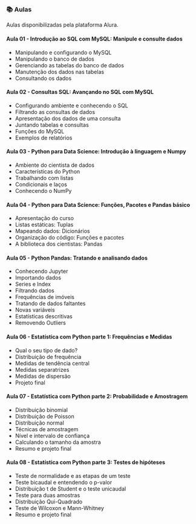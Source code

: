 ### 📚  Aulas

Aulas disponibilizadas pela plataforma Alura.


#### Aula 01 - Introdução ao SQL com MySQL: Manipule e consulte dados

- Manipulando e configurando o MySQL
- Manipulando o banco de dados
- Gerenciando as tabelas do banco de dados
- Manutenção dos dados nas tabelas
- Consultando os dados

#### Aula 02 - Consultas SQL: Avançando no SQL com MySQL

- Configurando ambiente e conhecendo o SQL
- Filtrando as consultas de dados
- Apresentação dos dados de uma consulta
- Juntando tabelas e consultas
- Funções do MySQL
- Exemplos de relatórios

#### Aula 03 - Python para Data Science: Introdução à linguagem e Numpy

- Ambiente do cientista de dados
- Características do Python
- Trabalhando com listas
- Condicionais e laços
- Conhecendo o NumPy

#### Aula 04 - Python para Data Science: Funções, Pacotes e Pandas básico

- Apresentação do curso
- Listas estáticas: Tuplas
- Mapeando dados: Dicionários
- Organização do código: Funções e pacotes
- A biblioteca dos cientistas: Pandas

#### Aula 05 - Python Pandas: Tratando e analisando dados

- Conhecendo Jupyter
- Importando dados
- Series e Index
- Filtrando dados
- Frequências de imóveis
- Tratando de dados faltantes
- Novas variáveis
- Estatísticas descritivas
- Removendo Outliers

#### Aula 06 - Estatística com Python parte 1: Frequências e Medidas

- Qual o seu tipo de dado?
- Distribuição de frequência
- Medidas de tendência central
- Medidas separatrizes
- Medidas de dispersão
- Projeto final

#### Aula 07 - Estatística com Python parte 2: Probabilidade e Amostragem

- Distribuição binomial
- Distribuição de Poisson
- Distribuição normal
- Técnicas de amostragem
- Nível e intervalo de confiança
- Calculando o tamanho da amostra
- Resumo e projeto final

#### Aula 08 - Estatística com Python parte 3: Testes de hipóteses

- Teste de normalidade e as etapas de um teste
- Teste bicaudal e entendendo o p-valor
- Distribuição t de Student e o teste unicaudal
- Teste para duas amostras
- Distribuição Qui-Quadrado
- Teste de Wilcoxon e Mann-Whitney
- Resumo e projeto final
